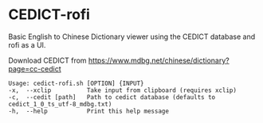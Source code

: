 # CEDICT-rofi
Basic English to Chinese Dictionary viewer using the CEDICT database and rofi as a UI.

Download CEDICT from https://www.mdbg.net/chinese/dictionary?page=cc-cedict

```
Usage: cedict-rofi.sh [OPTION] {INPUT}
-x,  --xclip          Take input from clipboard (requires xclip)
-c,  --cedit [path]   Path to cedict database (defaults to cedict_1_0_ts_utf-8_mdbg.txt)
-h,  --help           Print this help message
```
